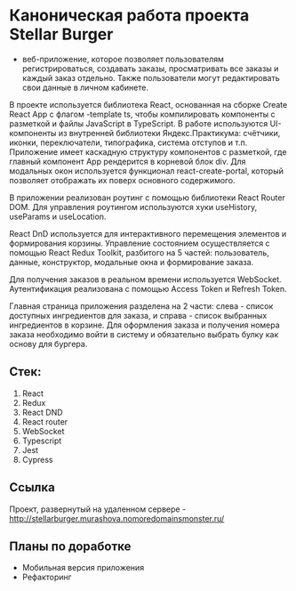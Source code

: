 # Каноническая работа проекта Stellar Burger
- веб-приложение, которое позволяет пользователям регистрироваться, создавать заказы, просматривать все заказы и каждый заказ отдельно.
Также пользователи могут редактировать свои данные в личном кабинете.

В проекте используется библиотека React, основанная на сборке Create React App с флагом -template ts, чтобы компилировать компоненты с разметкой и файлы JavaScript в TypeScript.
В работе используются UI-компоненты из внутренней библиотеки Яндекс.Практикума: счётчики, иконки, переключатели, типографика, система отступов и т.п.
Приложение имеет каскадную структуру компонентов с разметкой, где главный компонент App рендерится в корневой блок div. Для модальных окон используется функционал react-create-portal, который позволяет отображать их поверх основного содержимого.

В приложении реализован роутинг с помощью библиотеки React Router DOM. Для управления роутингом используются хуки useHistory, useParams и useLocation.

React DnD используется для интерактивного перемещения элементов и формирования корзины. Управление состоянием осуществляется с помощью React Redux Toolkit, разбитого на 5 частей: пользователь, данные, конструктор, модальные окна и формирование заказа.

Для получения заказов в реальном времени используется WebSocket. Аутентификация реализована с помощью Access Token и Refresh Token.

Главная страница приложения разделена на 2 части: слева - список доступных ингредиентов для заказа, и справа - список выбранных ингредиентов в корзине. Для оформления заказа и получения номера заказа необходимо войти в систему и обязательно выбрать булку как основу для бургера.

## **Стек:**
1. React
2. Redux
3. React DND
4. React router
5. WebSocket
6. Typescript
7. Jest
8. Cypress
## **Ссылка**
Проект, развернутый на удаленном сервере - http://stellarburger.murashova.nomoredomainsmonster.ru/

## **Планы по доработке**
* Мобильная версия приложения
* Рефакторинг


